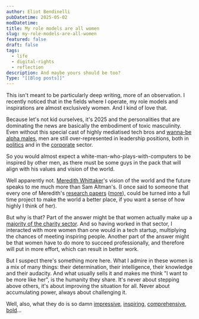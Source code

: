 ```yaml
---
author: Eliot Bendinelli
pubDatetime: 2025-05-02
modDatetime: 
title: My role models are all women
slug: my-role-models-are-all-women
featured: false
draft: false
tags:
  - life
  - digital-rights
  - reflection
description: And maybe yours should be too?
Type: "[[Blog posts]]"
---
```

This isn't meant to be particularly deep writing, more of an observation. I recently noticed that in the fields where I operate, my role models and inspirations are almost exclusively women. And I kind of love that.

Because let's not kid ourselves, it's 2025 and the personalities that are dominating the news are basically the embodiment of toxic masculinity. Even without this special cast of highly mediatised tech bros and [wanna-be alpha males](https://www.reddit.com/r/rareinsults/comments/1k05r7w/a_reasonable_read/), men are still over-represented in leadership positions, both in [politics](https://www.unwomen.org/en/articles/facts-and-figures/facts-and-figures-womens-leadership-and-political-participation) and in the [corporate](https://www.unwomen.org/sites/default/files/2023-11/forecasting-women-in-leadership-positions.pdf) sector. 

So you would almost expect a white-man-who-plays-with-computers to be inspired by other men, as there must be some guys in the pack that will align with his values and vision of the world. 

Well apparently not. [Meredith Whittaker](https://time.com/collection/time100-ai/6309018/meredith-whittaker/)'s vision of the world and the future speaks to me much more than Sam Altman's. (I once said to someone that every one of Meredith's [research papers]( https://arxiv.org/search/cs?searchtype=author&query=Whittaker,+M) ([more](https://papers.ssrn.com/sol3/cf_dev/AbsByAuth.cfm?per_id=4931494)), could be turned into a full time project to make the world a better place, if you want a sense of how highly I think of her). 

But why is that? Part of the answer might be that women actually make up a [majority of the charity sector](https://www.probonoeconomics.com/women-in-charities). And so having worked in that sector, I interacted with more women than one would in a tech startup, multiplying the chances of meeting inspiring people. Another part of the answer might be that women have to do more to succeed professionally, and therefore will put in more effort, which can result in better work. 

But I suspect there's something more here. What I admire in these women is a mix of many things: their determination, their intelligence, their knowledge and their audacity. And what usually sells it and makes me think "I want to be more like her", is the humanity they share. It's never about stepping above others, it's about improving the situation for all. Never about accumulating power, always about challenging it. 

Well, also, what they do is so damn [impressive](https://sites.google.com/view/ceciliarikap/home), [inspiring](https://media.ccc.de/v/38c3-feelings-are-facts-love-privacy-and-the-politics-of-intellectual-shame#t=2397), [comprehensive](https://ainowinstitute.org/publications/compute-and-ai), [bold](https://www.euro-stack.info/)...
